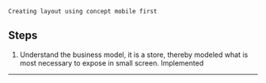     Creating layout using concept mobile first
## Steps ##

 1.  Understand the business model, it is a store, thereby modeled what is most necessary to expose in small screen. Implemented


----------